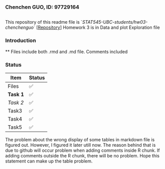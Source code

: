 
  ### Chenchen GUO, ID: 97729164 <h2>
 
  This repository of this readme file is \`*STAT545-UBC-students/hw03-chenchenguo*\`
    \[[Repository](https://github.com/STAT545-UBC-students/hw03-chenchenguo)\]
    Homework 3 is in Data and plot Exploration file
  ### Introduction 
  ** Files include both .rmd and .md file. Comments included
  ### Status
  Item | Status
  ---------- | -----------
  Files | :white_check_mark:
  **Task 1** | :white_check_mark:
  *Task 2* | :white_check_mark:
  Task3  | :white_check_mark:
  Task4 | :white_check_mark:
  Task5 | :white_check_mark:
  
The problem about the wrong display of some tables in markdown file is figured out. However, I figured it later utill now.
The reason behind that is due to github will occur problem when adding comments inside R chunk. If adding comments outside the R chunk, there will be no problem. 
Hope this statement can make up the table problem.
